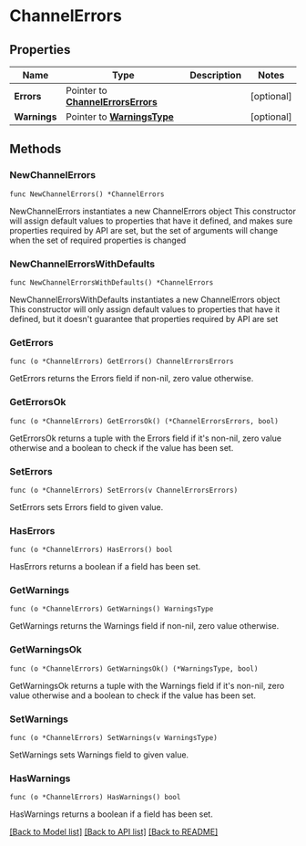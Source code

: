 # ChannelErrors

## Properties

Name | Type | Description | Notes
------------ | ------------- | ------------- | -------------
**Errors** | Pointer to [**ChannelErrorsErrors**](ChannelErrorsErrors.md) |  | [optional] 
**Warnings** | Pointer to [**WarningsType**](WarningsType.md) |  | [optional] 

## Methods

### NewChannelErrors

`func NewChannelErrors() *ChannelErrors`

NewChannelErrors instantiates a new ChannelErrors object
This constructor will assign default values to properties that have it defined,
and makes sure properties required by API are set, but the set of arguments
will change when the set of required properties is changed

### NewChannelErrorsWithDefaults

`func NewChannelErrorsWithDefaults() *ChannelErrors`

NewChannelErrorsWithDefaults instantiates a new ChannelErrors object
This constructor will only assign default values to properties that have it defined,
but it doesn't guarantee that properties required by API are set

### GetErrors

`func (o *ChannelErrors) GetErrors() ChannelErrorsErrors`

GetErrors returns the Errors field if non-nil, zero value otherwise.

### GetErrorsOk

`func (o *ChannelErrors) GetErrorsOk() (*ChannelErrorsErrors, bool)`

GetErrorsOk returns a tuple with the Errors field if it's non-nil, zero value otherwise
and a boolean to check if the value has been set.

### SetErrors

`func (o *ChannelErrors) SetErrors(v ChannelErrorsErrors)`

SetErrors sets Errors field to given value.

### HasErrors

`func (o *ChannelErrors) HasErrors() bool`

HasErrors returns a boolean if a field has been set.

### GetWarnings

`func (o *ChannelErrors) GetWarnings() WarningsType`

GetWarnings returns the Warnings field if non-nil, zero value otherwise.

### GetWarningsOk

`func (o *ChannelErrors) GetWarningsOk() (*WarningsType, bool)`

GetWarningsOk returns a tuple with the Warnings field if it's non-nil, zero value otherwise
and a boolean to check if the value has been set.

### SetWarnings

`func (o *ChannelErrors) SetWarnings(v WarningsType)`

SetWarnings sets Warnings field to given value.

### HasWarnings

`func (o *ChannelErrors) HasWarnings() bool`

HasWarnings returns a boolean if a field has been set.


[[Back to Model list]](../README.md#documentation-for-models) [[Back to API list]](../README.md#documentation-for-api-endpoints) [[Back to README]](../README.md)


